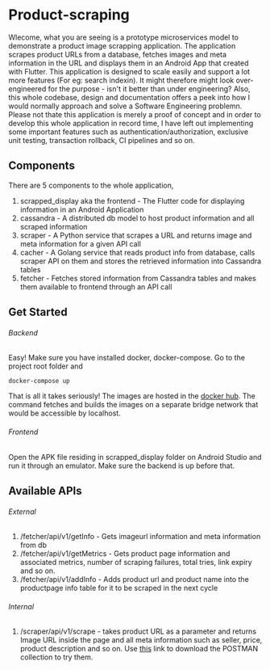 # Product-scraping

Wlecome, what you are seeing is a prototype microservices model to demonstrate a product image scrapping application. The application scrapes product URLs from a database, fetches images and meta information in the URL and displays them in an Android App that created with Flutter. This application is designed to scale easily and support a lot more features (For eg: search indexin). It might therefore might look over-engineered for the purpose - isn't it better than under engineering? Also, this whole codebase, design and documentation offers a peek into how I would normally approach and solve a Software Engineering problemn. Please not thate this application is merely a proof of concept and in order to develop this whole application in record time, I have left out implementing some important features such as authentication/authorization, exclusive unit testing, transaction rollback, CI pipelines and so on. 

## Components

There are 5  components to the whole application, 

1. scrapped_display aka the frontend - The Flutter code for displaying information in an Android Application
2. cassandra - A distributed db model to host product information and all scraped information
3. scraper - A Python service that scrapes a URL and returns image and meta information for a given API call
4. cacher - A Golang service that reads product info from database, calls scraper API on them and stores the retrieved information into Cassandra tables
5. fetcher - Fetches stored information from Cassandra tables and makes them available to frontend through an API call

## Get Started

###### Backend
Easy! Make sure you have installed docker, docker-compose. Go to the project root folder and 
```
docker-compose up

```

That is all it takes seriously! The images are hosted in the [docker hub](https://cloud.docker.com/repository/docker/thiyageshv/product-scraping). The command fetches and builds the images on a separate bridge network that would be accessible by localhost.

###### Frontend

Open the APK file residing in scrapped_display folder on Android Studio and run it through an emulator. Make sure the backend is up before that. 

## Available APIs

###### External 

1. /fetcher/api/v1/getInfo - Gets imageurl information and meta information from db
2. /fetcher/api/v1/getMetrics - Gets product page information and associated metrics, number of scraping failures, total tries, link expiry and so on.
3. /fetcher/api/v1/addInfo - Adds product url and product name into the productpage info table for it to be scraped in the next cycle
 
###### Internal
1. /scraper/api/v1/scrape - takes product URL as a parameter and returns Image URL inside the page and all meta information such as seller, price, product description and so on. 
Use [this](https://www.getpostman.com/collections/b29f797b51d162b2a012) link to download the POSTMAN collection to try them.
